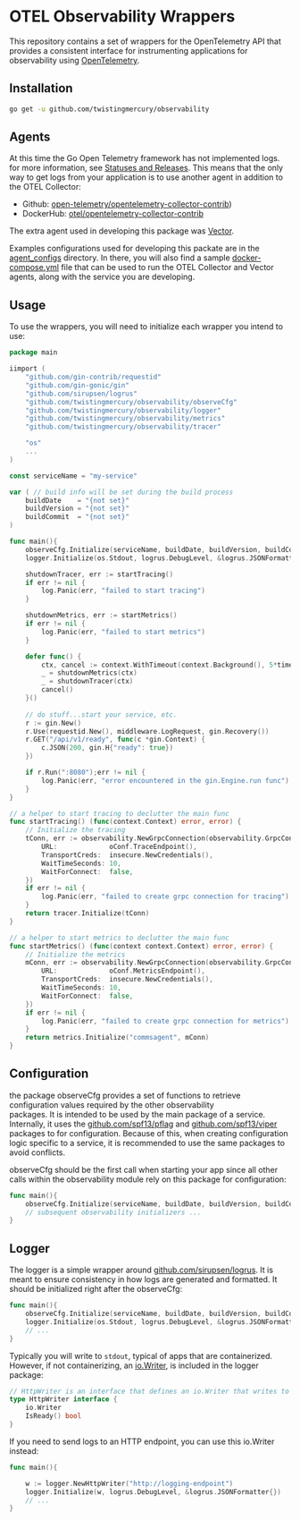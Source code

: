 #  OTEL Observability Wrappers

This repository contains a set of wrappers for the OpenTelemetry API that provides a consistent 
interface for instrumenting applications for observability using [OpenTelemetry](https://opentelemetry.io/docs/).

## Installation 

```bash
go get -u github.com/twistingmercury/observability
```

## Agents

At this time the Go Open Telemetry framework has not implemented logs. for more information, 
see [Statuses and Releases](https://opentelemetry.io/docs/instrumentation/go/#status-and-releases). This means that the
only way to get logs from your application is to use another agent
in addition to the OTEL Collector:

* Github: [open-telemetry/opentelemetry-collector-contrib](https://github.com/open-telemetry/opentelemetry-collector-contrib))
* DockerHub: [otel/opentelemetry-collector-contrib](https://hub.docker.com/r/otel/opentelemetry-collector-contrib)

The extra agent used in developing this package was [Vector](https://vector.dev/).

Examples configurations used for developing this packate are in the [agent_configs](agent_configs) directory. In there,
you will also find a sample [docker-compose.yml](agent_configs/docker-compose.yaml) file that can be used to run the 
OTEL Collector and Vector agents, along with the service you are developing.

## Usage

To use the wrappers, you will need to initialize each wrapper you intend to use:

```go
package main 

iimport (
    "github.com/gin-contrib/requestid"
    "github.com/gin-gonic/gin"
    "github.com/sirupsen/logrus"
    "github.com/twistingmercury/observability/observeCfg"
    "github.com/twistingmercury/observability/logger"
    "github.com/twistingmercury/observability/metrics"
    "github.com/twistingmercury/observability/tracer"

    "os"
    ...
)

const serviceName = "my-service"

var ( // build info will be set during the build process
    buildDate    = "{not set}"
    buildVersion = "{not set}"
    buildCommit  = "{not set}"
)

func main(){
    observeCfg.Initialize(serviceName, buildDate, buildVersion, buildCommit)
	logger.Initialize(os.Stdout, logrus.DebugLevel, &logrus.JSONFormatter{})

	shutdownTracer, err := startTracing()
	if err != nil {
		log.Panic(err, "failed to start tracing")
	}

	shutdownMetrics, err := startMetrics()
	if err != nil {
		log.Panic(err, "failed to start metrics")
	}

	defer func() {
		ctx, cancel := context.WithTimeout(context.Background(), 5*time.Second)
		_ = shutdownMetrics(ctx)
		_ = shutdownTracer(ctx)
		cancel()
	}()
	
	// do stuff...start your service, etc.
	r := gin.New()
	r.Use(requestid.New(), middleware.LogRequest, gin.Recovery())
	r.GET("/api/v1/ready", func(c *gin.Context) {
		c.JSON(200, gin.H{"ready": true})
	})

	if r.Run(":8080");err != nil {
		log.Panic(err, "error encountered in the gin.Engine.run func")
	}
}

// a helper to start tracing to declutter the main func
func startTracing() (func(context.Context) error, error) {
	// Initialize the tracing
	tConn, err := observability.NewGrpcConnection(observability.GrpcConnectionOptions{
		URL:             oConf.TraceEndpoint(),
		TransportCreds:  insecure.NewCredentials(),
		WaitTimeSeconds: 10,
		WaitForConnect:  false,
	})
	if err != nil {
		log.Panic(err, "failed to create grpc connection for tracing")
	}
	return tracer.Initialize(tConn)
}

// a helper to start metrics to declutter the main func
func startMetrics() (func(context context.Context) error, error) {
	// Initialize the metrics
	mConn, err := observability.NewGrpcConnection(observability.GrpcConnectionOptions{
		URL:             oConf.MetricsEndpoint(),
		TransportCreds:  insecure.NewCredentials(),
		WaitTimeSeconds: 10,
		WaitForConnect:  false,
	})
	if err != nil {
		log.Panic(err, "failed to create grpc connection for metrics")
	}
	return metrics.Initialize("commsagent", mConn)
}
```
## Configuration

the package observeCfg provides a set of functions to retrieve configuration values required by the other observability \
packages. It is intended to be used by the main package of a service. Internally, it uses the [github.com/spf13/pflag](https://pkg.go.dev/github.com/dvln/viper)
and [github.com/spf13/viper](https://pkg.go.dev/github.com/spf13/pflag) packages to for configuration. Because of this, when creating configuration logic specific to
a service, it is recommended to use the same packages to avoid conflicts.

observeCfg should be the first call when starting your app since all other calls within the observability module rely on this package for configuration:

```go
func main(){
    observeCfg.Initialize(serviceName, buildDate, buildVersion, buildCommit)
	// subsequent observability initializers ...
}
```

## Logger

The logger is a simple wrapper around [github.com/sirupsen/logrus](https://pkg.go.dev/github.com/sirupsen/logrus). It is meant
to ensure consistency in how logs are generated and formatted. It should be initialized right after the observeCfg:

```go
func main(){
    observeCfg.Initialize(serviceName, buildDate, buildVersion, buildCommit)
	logger.Initialize(os.Stdout, logrus.DebugLevel, &logrus.JSONFormatter{})
	// ...
}
```

Typically you will write to `stdout`, typical of apps that are containerized. However, if not containerizing, an [io.Writer](https://pkg.go.dev/io#Writer), is included in the logger package:
```go
// HttpWriter is an interface that defines an io.Writer that writes to an HTTP endpoint.
type HttpWriter interface {
	io.Writer
	IsReady() bool
}
```

If you need to send logs to an HTTP endpoint, you can use this io.Writer instead:
```go
func main(){

	w := logger.NewHttpWriter("http://logging-endpoint")
	logger.Initialize(w, logrus.DebugLevel, &logrus.JSONFormatter{})
	// ...
}
```